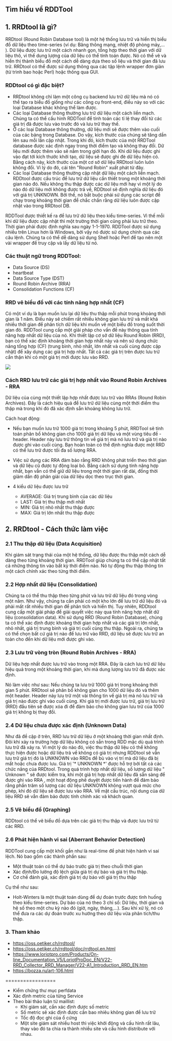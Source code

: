 ## Tìm hiểu về RDDTool

## 1. RRDtool là gì?

RRDtool (Round Robin Database tool) là một hệ thống lưu trữ và hiển thị biểu đồ dữ liệu theo time-series (ví dụ: Băng thông mạng, nhiệt độ phòng máy,... ). Dữ liệu được lưu trữ một cách nhanh gọn, tổng hợp theo thời gian với dữ liệu thô, vì thế dung lượng của dữ liệu có thể tính toán được.  Nó có thể vẽ và hiển thị thành biểu đồ một cách dễ dàng dựa theo số liệu và thời gian đã lưu trữ. RRDtool có thể được sử dụng thông qua các tập lệnh wrapper đơn giản (từ trình bao hoặc Perl) hoặc thông qua GUI. 

### RDDtool có gì đặc biệt?

- RRDtool không chỉ làm một công cụ backend lưu trữ dữ liệu mà nó có thể tạo ra biểu đồ giống như các công cụ front-end, điều này so với các loại Database khác không thể làm được. 
- Các loại Database thông thường lưu trữ dữ liệu một cách liền mạch. Chúng ta có thể cấu hình RDDTool để tính toán các tỉ lệ thay đổi từ các giá trị đã được lưu vào trước đó và lưu trữ thay thế.
- Ở các loại Database thông thường, dữ liệu mới sẽ được thêm vào cuối của các bảng trong Database. Do vậy, kích thước của chúng sẽ tăng dần lên sau mỗi lần cập nhật. Trong khi đó, kích thước của một RRDTool database được xác định ngay trong thời điểm tạo và không thay đổi. Dữ liệu mới được thêm vào sẽ nằm trong giới hạn đó. Khi dữ liệu được ghi vào đạt tới kích thước khởi tạo, dữ liệu sẽ được ghi đè dữ liệu hiện có. Bằng cách này, kích thước của một cơ sở dữ liệu RRDtool luôn luôn không đổi. Vì lý do đó, cái tên "Round Robin" xuất phát từ đây.
- Các loại Database thông thường cập nhật dữ liệu một cách liền mạch.
RDDtool được cấu trúc để lưu trữ dữ liệu cần thiết trong một khoảng thời gian nào đó. Nếu không thu thập được các dữ liệu mới hay vì một lý do nào đó dữ liệu mới không được trả về, RDDtool sẽ định nghĩa dữ liệu đó với giá trị UNKNOWN. Bởi thế, nó bắt buộc phải sử dụng các script để chạy trong khoảng thời gian để chắc chắn rằng dữ liệu luôn được cập nhật vào trong RRDtool DB.

RDDTool được thiết kế ra để lưu trữ dữ liệu theo kiểu time-series. Vì thế mỗi khi dữ liệu được cập nhật thì một trường thời gian cũng phải lưu trữ theo. Thời gian phải được định nghĩa sau ngày 1-1-1970. RDDTool được sử dụng nhiều trên Linux hơn là Windows, bởi vậy nó được sử dụng chính qua các câu lệnh. Chúng ta có thể dễ dàng sử dụng Shell hoặc Perl để tạo nên một vài wrapper để truy cập và lấy dữ liệu từ nó.

### Các thuật ngữ trong RDDTool:

- Data Source (DS)
- heartbeat
- Data Source Type (DST)
- Round Robin Archive (RRA)
- Consolidation Functions (CF)

### RRD vẽ biểu đồ với các tính năng hợp nhất (CF)

Có một ví dụ là bạn muốn lưu lại dữ liệu thu thập mỗi phút trong khoảng thời gian là 1 năm. Điều này sẽ chiếm rất nhiều không gian lưu trữ và mất khá nhiều thời gian để phân tích dữ liệu khi muốn vẽ một biểu đồ trong suốt thời gian đó. RDDTool cung cấp một giải pháp cho vấn đề này thông qua tính năng hợp nhất dữ liệu của nó. Khi thiết lập cơ sở dữ liệu Round Robin (RRD), bạn có thể xác định khoảng thời gian hợp nhất này và nên sử dụng chức năng tổng hợp (CF) (trung bình, nhỏ nhất, lớn nhất và cuối cùng được cập nhật) để xây dựng các giá trị hợp nhất. Tất cả các giá trị trên được lưu trữ cẩn thận khi có một giá trị mới được lưu vào RRD.

<img src="https://www.loriotpro.com/Products/On-line_Documentation_V5/images/V22-A1_Introduction_RRD_fichiers/image001.jpg" />

### Cách RRD lưu trữ các giá trị hợp nhất vào Round Robin Archives - RRA

Dữ liệu của cùng một thiết lập hợp nhất được lưu trữ vào RRAs (Round Robin Archives). Đây là cách hiệu quả để lưu trữ dữ liệu cùng một thời điểm thu thập mà trong khi đó đã xác định sẵn khoảng không lưu trữ.

Cách hoạt động: 

- Nếu bạn muốn lưu trữ 1000 giá trị trong khoảng 5 phút, RRDTool sẽ tính toán phân bổ không gian cho 1000 giá trị dữ liệu và một vùng tiêu đề - header. Header này lưu trữ thông tin về giá trị mà nó lưu trữ và giá trị nào được ghi vào cuối cùng. Bạn hoàn toàn có thể định nghĩa được một RRD có thể lưu trữ được tối đa số lượng RRA.

- Việc sử dụng các RRA đảm bảo rằng RRD không phát triển theo thời gian và dữ liệu cũ được tự động loại bỏ. Bằng cách sử dụng tính năng hợp nhất, bạn vẫn có thể giữ dữ liệu trong một thời gian rất dài, đồng thời giảm dần độ phân giải của dữ liệu dọc theo trục thời gian.

- 4 kiểu dữ liệu được lưu trữ
	- AVERAGE: Giá trị trung bình của các dữ liệu
	- LAST: Giá trị thu thập mới nhất
	- MIN: Giá trị nhỏ nhất thu thập được
	- MAX: Giá trị lớn nhất thu thập được

## 2. RRDtool - Cách thức làm việc

### 2.1 Thu thập dữ liệu (Data Acquisition)

Khi giám sát trạng thái của một hệ thống, dữ liệu được thu thập một cách dễ dàng theo từng khoảng thời gian. RRDTool giúp chúng ta có thể cập nhật tất cả những thông tin vào bất kỳ thời điểm nào. Nó tự động thu thập thông tin một cách chính xác theo từng thời điểm.

### 2.2 Hợp nhất dữ liệu (Consolidation)

Chúng ta có thể thu thập theo từng phút và lưu trữ dữ liệu đó trong vòng một năm. Như vậy, chúng ta cần phải có một kho lớn để lưu trữ dữ liệu đó và phải mất rất nhiều thời gian để phân tích và hiển thị. Tuy nhiên, RDDtool cung cấp một giải pháp để giải quyết việc này qua tính năng hợp nhất dữ liệu (consolidation data). Khi sử dụng RRD (Round Robin Database), chúng ta có thể xác định được khoảng thời gian hợp nhất và các giá trị lớn nhất, nhỏ nhất, giá trị trung bình và giá trị cuối cùng thu thập. Ngoài ra, chúng ta có thể chọn bất cứ giá trị nào 
để lưu trữ vào RRD, dữ liệu sẽ được lưu trữ an toàn cho đến khi dữ liệu mới được ghi vào.

### 2.3 Lưu trữ vòng tròn (Round Robin Archives - RRA)

Dữ liệu hợp nhất được lưu trữ vào trong một RRA. Đây là cách lưu trữ dữ liệu hiệu quả trong một khoảng thời gian, khi mà dung lượng lưu trữ đã được xác định.

Nó làm việc như sau: Nếu chúng ta lưu trữ 1000 giá trị trong khoảng thời gian 5 phút. RRDtool sẽ phân bổ không gian cho 1000 dữ liệu đó và thêm một header. Header này lưu trữ một vài thông tin về giá trị mà nó lưu trữ và giá trị nào được ghi vào cuối cùng. Khi giá trị mới được lưu trữ, giá trị lưu trữ (RRD) đầu tiên sẽ được xóa đi để đảm bảo cho không gian lưu trữ của 1000 giá trị không bị thay đổi.

### 2.4 Dữ liệu chưa được xác định (Unknown Data)

Như đã đề cập ở trên, RRD lưu trữ dữ liệu ở một khoảng thời gian nhất định. Đôi khi xảy ra trường hợp dữ liệu không có sẵn trong RDD mặc dù quá trình lưu trữ đã xảy ra. Vì một lý do nào đó, việc thu thập dữ liệu có thể không thực hiện được hoặc dữ liệu trả về không có giá trị nhưng RDDtool sẽ vẫn lưu trữ giá trị đó là UNKNOWN vào RRDs để bù vào vị trí mà dữ liệu đã bị mất hoặc chưa được lưu. Giá trị '* UNKNOWN *' được hỗ trợ bởi tất cả các chức năng của RRDtool. Trong quá trình hợp nhất dữ liệu, số lượng dữ liệu " Unknown " sẽ được kiểm tra, khi một giá trị hợp nhất dữ liệu đã sẵn sàng để được ghi vào RRA , một hoạt động phê duyệt được tiến hành để đảm bảo rằng phần trăm số lượng các dữ liệu UNKNOWN không vượt quá mức cho phép, khi đó dữ liệu sẽ được lưu vào RRA. Về mặt cấu trúc, nội dung của dữ liệu RRD sẽ vẫn đảm bảo được tính chính xác và khách quan.

### 2.5 Vẽ biểu đồ (Graphing)

RDDtool có thể vẽ biểu đồ dựa trên các giá trị thu thập và được lưu trữ từ các RRD.

### 2.6 Phát hiện hành vi sai (Aberrant Behavior Detection)

RDDTool cung cấp một khối gần như là real-time để phát hiện hành vi sai lệch. Nó bao gồm các thành phần sau:

- Một thuật toán có thể dự báo trước giá trị theo chuỗi thời gian
- Xác định/Đo lường độ lệch giữa giá trị dự báo và giá trị thu thập.
- Cơ chế đánh giá, xác định giá trị dự báo với giá trị thu thập

Cụ thể như sau:

- Holt-Winters là một thuật toán dùng để dự đoán trước được tình huống theo kiểu time-series. Dự báo của nó theo 3 chỉ số: Dữ liệu, thời gian và hệ số theo một chu kỳ nào đó (giờ, ngày, tháng,...). Sau khi xử lý, nó có thể đưa ra các dự đoán trước xu hướng theo dữ liệu vừa phân tích/thu thập.

### 3. Tham khảo

- https://oss.oetiker.ch/rrdtool/
- https://oss.oetiker.ch/rrdtool/doc/rrdtool.en.html
- https://www.loriotpro.com/Products/On-line_Documentation_V5/LoriotProDoc_EN/V22-RRD_Collector_RRD_Manager/V22-A1_Introduction_RRD_EN.htm
- https://bozza.ru/art-106.html


=================

- Kiểm chứng thư mục perfdata
- Xác định metric của từng Service
- Theo bài thảo luận từ maillist:
	- Khi giám sát, cần xác định được số metric
	- Số metric sẽ xác định được cần bao nhiêu không gian để lưu trữ
	- Tốc độ đọc ghi của ổ cứng
	- Một site giám sát nhiều host thì việc khởi động và cấu hình rất lâu, thay vào đó ta chia ra thành nhiều site và cấu hình distribute với nhau.